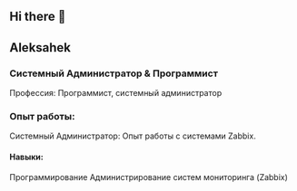 ## Hi there 👋
## Aleksahek
### Системный Администратор & Программист
Профессия: Программист, системный администратор
### Опыт работы:
Системный Администратор: Опыт работы с системами Zabbix.
#### Навыки:
Программирование
Администрирование систем мониторинга (Zabbix)
<!--
**Aleksahek/Aleksahek** is a ✨ _special_ ✨ repository because its `README.md` (this file) appears on your GitHub profile.

Here are some ideas to get you started:

- 🔭 I’m currently working on ...
- 🌱 I’m currently learning ...
- 👯 I’m looking to collaborate on ...
- 🤔 I’m looking for help with ...
- 💬 Ask me about ...
- 📫 How to reach me: ...
- 😄 Pronouns: ...
- ⚡ Fun fact: ...
-->
